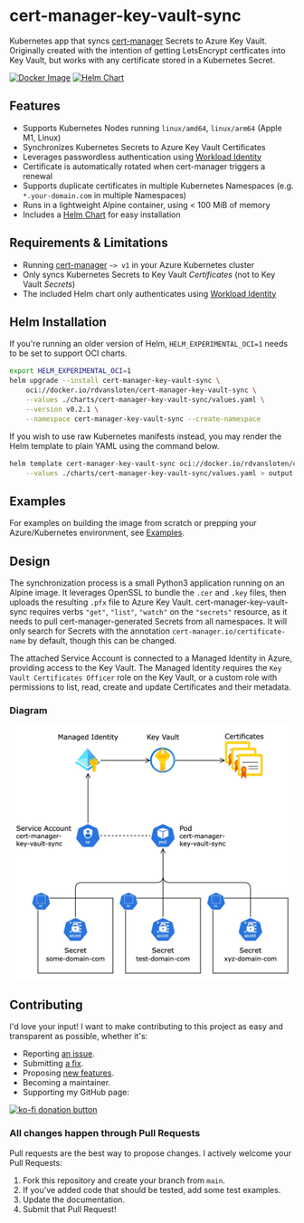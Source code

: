 # cert-manager-key-vault-sync

Kubernetes app that syncs [cert-manager](https://cert-manager.io) Secrets to Azure Key Vault. Originally created with the intention of getting LetsEncrypt certficates into Key Vault, but works with any certificate stored in a Kubernetes Secret.

[![Docker Image](https://github.com/rdvansloten/cert-manager-key-vault-sync/actions/workflows/build-push-image.yaml/badge.svg)](https://github.com/rdvansloten/cert-manager-key-vault-sync/actions/workflows/build-push-image.yaml) [![Helm Chart](https://github.com/rdvansloten/cert-manager-key-vault-sync/actions/workflows/build-push-helm-chart.yaml/badge.svg)](https://github.com/rdvansloten/cert-manager-key-vault-sync/actions/workflows/build-push-helm-chart.yaml)

## Features

- Supports Kubernetes Nodes running `linux/amd64`, `linux/arm64` (Apple M1, Linux)
- Synchronizes Kubernetes Secrets to Azure Key Vault Certificates
- Leverages passwordless authentication using [Workload Identity](https://learn.microsoft.com/en-us/azure/aks/workload-identity-overview)
- Certificate is automatically rotated when cert-manager triggers a renewal
- Supports duplicate certificates in multiple Kubernetes Namespaces (e.g. `*.your-domain.com` in multiple Namespaces)
- Runs in a lightweight Alpine container, using < 100 MiB of memory
- Includes a [Helm Chart](#helm-installation) for easy installation

## Requirements & Limitations

- Running [cert-manager](https://cert-manager.io) `~> v1` in your Azure Kubernetes cluster
- Only syncs Kubernetes Secrets to Key Vault *Certificates* (not to Key Vault *Secrets*)
- The included Helm chart only authenticates using [Workload Identity](https://learn.microsoft.com/en-us/azure/aks/workload-identity-overview)

## Helm Installation

If you're running an older version of Helm, `HELM_EXPERIMENTAL_OCI=1` needs to be set to support OCI charts.

```sh
export HELM_EXPERIMENTAL_OCI=1
helm upgrade --install cert-manager-key-vault-sync \
    oci://docker.io/rdvansloten/cert-manager-key-vault-sync \
    --values ./charts/cert-manager-key-vault-sync/values.yaml \
    --version v0.2.1 \
    --namespace cert-manager-key-vault-sync --create-namespace
```

If you wish to use raw Kubernetes manifests instead, you may render the Helm template to plain YAML using the command below.

```sh
helm template cert-manager-key-vault-sync oci://docker.io/rdvansloten/cert-manager-key-vault-sync --version v0.2.1 \
    --values ./charts/cert-manager-key-vault-sync/values.yaml > output.yaml
```

## Examples

For examples on building the image from scratch or prepping your Azure/Kubernetes environment, see [Examples](./EXAMPLES.md).

## Design

The synchronization process is a small Python3 application running on an Alpine image. It leverages OpenSSL to bundle the `.cer` and `.key` files, then uploads the resulting `.pfx` file to Azure Key Vault. cert-manager-key-vault-sync requires verbs `"get"`, `"list"`, `"watch"` on the `"secrets"` resource, as it needs to pull cert-manager-generated Secrets from all namespaces. It will only search for Secrets with the annotation `cert-manager.io/certificate-name` by default, though this can be changed.

The attached Service Account is connected to a Managed Identity in Azure, providing access to the Key Vault. The Managed Identity requires the `Key Vault Certificates Officer` role on the Key Vault, or a custom role with permissions to list, read, create and update Certificates and their metadata.

### Diagram

![A diagram of the synchronization](./attachments/cert-sync.jpg)

## Contributing

I'd love your input! I want to make contributing to this project as easy and transparent as possible, whether it's:

- Reporting [an issue](https://github.com/rdvansloten/cert-manager-key-vault-sync/issues/new?assignees=&labels=bug&template=bug_report.yml).
- Submitting [a fix](https://github.com/rdvansloten/cert-manager-key-vault-sync/compare).
- Proposing [new features](https://github.com/rdvansloten/cert-manager-key-vault-sync/issues/new?assignees=&labels=enhancement&template=feature_request.yml).
- Becoming a maintainer.
- Supporting my GitHub page:

[<img src="https://ko-fi.com/img/githubbutton_sm.svg" alt="ko-fi donation button" width="200px">](https://ko-fi.com/V7V0WI9MI)

### All changes happen through Pull Requests

Pull requests are the best way to propose changes. I actively welcome your Pull Requests:

1. Fork this repository and create your branch from `main`.
2. If you've added code that should be tested, add some test examples.
3. Update the documentation.
4. Submit that Pull Request!
